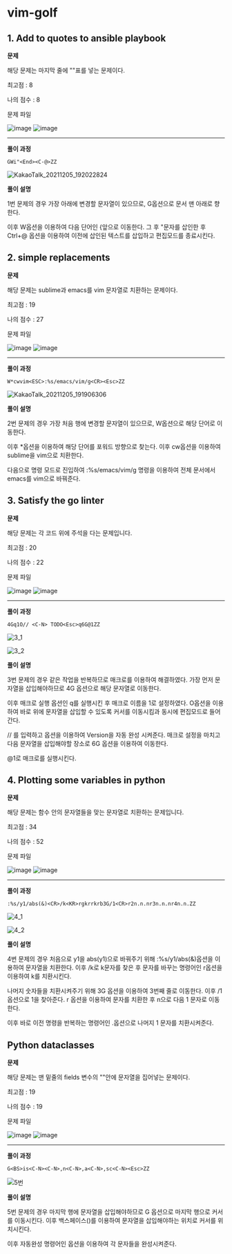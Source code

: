 # vim-golf
## 1. Add to quotes to ansible playbook

**문제**

해당 문제는 마지막 줄에 ""표를 넣는 문제이다.

최고점 : 8

나의 점수 : 8

문제 파일

![image](https://user-images.githubusercontent.com/67230834/144742168-5514ef1c-90d3-4a21-9bd4-d3828bde9766.png) ![image](https://user-images.githubusercontent.com/67230834/144742207-18d9b667-ea22-4f4c-957b-5e9e5c505241.png)

---

**풀이 과정**

```
GWi"<End><C-@>ZZ
```

![KakaoTalk_20211205_192022824](https://user-images.githubusercontent.com/67230834/144742697-ed282c13-e7b4-4e1d-ad80-7c1e9d25164d.gif)

**풀이 설명**

1번 문제의 경우 가장 아래에 변경할 문자열이 있으므로, G옵션으로 문서 맨 아래로 향한다.

이후 W옵션을 이용하여 다음 단어인 {앞으로 이동한다. 그 후 "문자를 삽인한 후 Ctrl+@ 옵션을 이용하여 이전에 삽인된 텍스트를 삽입하고 편집모드를 종료시킨다.

## 2. simple replacements

**문제**

해당 문제는 sublime과 emacs를 vim 문자열로 치환하는 문제이다.

최고점 : 19

나의 점수 : 27

문제 파일

![image](https://user-images.githubusercontent.com/67230834/144743334-77acc5f6-837f-4889-8849-5e577a79b1d7.png) 
![image](https://user-images.githubusercontent.com/67230834/144743342-4e871e9c-3ee0-462b-a524-f11d33da2d4e.png)

---

**풀이 과정**

```
W*cwvim<ESC>:%s/emacs/vim/g<CR><Esc>ZZ
```

![KakaoTalk_20211205_191906306](https://user-images.githubusercontent.com/67230834/144742723-773caa92-ad65-47f8-aedb-0f04cfc7e360.gif)

**풀이 설명**

2번 문제의 경우 가장 처음 행에 변경할 문자열이 있으므로, W옵션으로 해당 단어로 이동한다.

이후 \*옵션을 이용하여 해당 단어를 포워드 방향으로 찾는다. 이후 cw옵션을 이용하여 sublime을 vim으로 치환한다. 

다음으로 명령 모드로 진입하여 :%s/emacs/vim/g 명령을 이용하여 전체 문서에서 emacs를 vim으로 바꿔준다.

## 3. Satisfy the go linter

**문제**

해당 문제는 각 코드 위에 주석을 다는 문제입니다.

최고점 : 20

나의 점수 : 22

문제 파일

![image](https://user-images.githubusercontent.com/67230834/144742275-6ac02f8c-6b9b-4ea4-bf29-3e69f657799d.png) 
![image](https://user-images.githubusercontent.com/67230834/144742285-5bd11140-7d24-4b51-8677-90e6c6ee6084.png)

---

**풀이 과정**

```
4Gq1O// <C-N> TODO<Esc>q6G@1ZZ
```

![3_1](https://user-images.githubusercontent.com/67230834/144742764-4dfccb96-1c3c-4de7-b872-d2cc941ed532.gif)

![3_2](https://user-images.githubusercontent.com/67230834/144742777-8764a439-e12f-4bd4-aa7a-68494829d2c7.gif)

**풀이 설명**

3번 문제의 경우 같은 작업을 반복하므로 매크로를 이용하여 해결하였다. 가장 먼저 문자열을 삽입해야하므로 4G 옵션으로 해당 문자열로 이동한다.

이후 매크로 실행 옵션인 q를 실행시킨 후 매크로 이름을 1로 설정하였다. O옵션을 이용하여 바로 위에 문자열을 삽입할 수 있도록 커서를 이동시킴과 동시에 편집모드로 들어간다.

// 를 입력하고 <C-N> 옵션을 이용하여 Version을 자동 완성 시켜준다. 매크로 설정을 마치고 다음 문자열을 삽입해야할 장소로 6G 옵션을 이용하여 이동한다.
  
@1로 매크로를 실행시킨다.

## 4. Plotting some variables in python

**문제**

해당 문제는 함수 안의 문자열들을 맞는 문자열로 치환하는 문제입니다.

최고점 : 34

나의 점수 : 52

문제 파일
  
![image](https://user-images.githubusercontent.com/67230834/144743353-846caf99-9391-496f-a15e-c3b159cab1c9.png)
![image](https://user-images.githubusercontent.com/67230834/144743364-2ed78b8e-c2b1-4a84-abb8-ac890008826f.png)

---

**풀이 과정**

```
:%s/y1/abs(&)<CR>/k<KR>rgkrrkrb3G/1<CR>r2n.n.nr3n.n.nr4n.n.ZZ
```

![4_1](https://user-images.githubusercontent.com/67230834/144743524-3de5086a-943b-4b17-958b-810a0a0d0fd6.gif)

![4_2](https://user-images.githubusercontent.com/67230834/144743533-9a0ade09-730f-4206-96c0-f642eeb6b6d7.gif)

**풀이 설명**

4번 문제의 경우 처음으로 y1을 abs(y1)으로 바꿔주기 위해 :%s/y1/abs(&)옵션을 이용하여 문자열을 치환한다. 이후 /k로 k문자를 찾은 후 문자를 바꾸는 명령어인 r옵션을 이용하여 k를 치환시킨다.
  
나머지 숫자들을 치환시켜주기 위해 3G 옵션을 이용하여 3번째 줄로 이동한다. 이후 /1 옵션으로 1을 찾아준다. r 옵션을 이용하여 문자를 치환한 후 n으로 다음 1 문자로 이동한다. 
  
이후 바로 이전 명령을 반복하는 명령어인 .옵션으로 나머지 1 문자를 치환시켜준다.

## Python dataclasses

**문제**

해당 문제는 맨 밑줄의 fields 변수의 ""안에 문자열을 집어넣는 문제이다.

최고점 : 19

나의 점수 : 19

문제 파일

![image](https://user-images.githubusercontent.com/67230834/144743636-c1407e10-7f37-4225-894b-00744299f0ac.png) 
![image](https://user-images.githubusercontent.com/67230834/144743645-fe920d2d-5e2e-40cb-a91e-6bae54348dce.png)

---

**풀이 과정**

```
G<BS>is<C-N><C-N>,n<C-N>,a<C-N>,sc<C-N><Esc>ZZ
```

![5번](https://user-images.githubusercontent.com/67230834/144743648-c172b757-d2e5-43c7-b612-81b0ceace09b.gif)

**풀이 설명**

5번 문제의 경우 마지막 행에 문자열을 삽입해야하므로 G 옵션으로 마지막 행으로 커서를 이동시킨다. 이후 백스페이스(<BS>)를 이용하여 문자열을 삽입해야하는 위치로 커서를 위치시킨다.
  
이후 자동완성 명령어인 <C-N> 옵션을 이용하여 각 문자들을 완성시켜준다.


